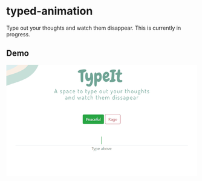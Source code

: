 # typed-animation
 Type out your thoughts and watch them disappear. This is currently in progress. 

## Demo 
![gif](demo.gif)
